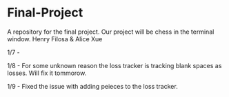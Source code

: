 Final-Project
=============

A repository for the final project. Our project will be chess in the terminal window. Henry Filosa & Alice Xue

1/7 -

1/8 - For some unknown reason the loss tracker is tracking blank spaces as losses. Will fix it tommorow.

1/9 - Fixed the issue with adding peieces to the loss tracker. 
